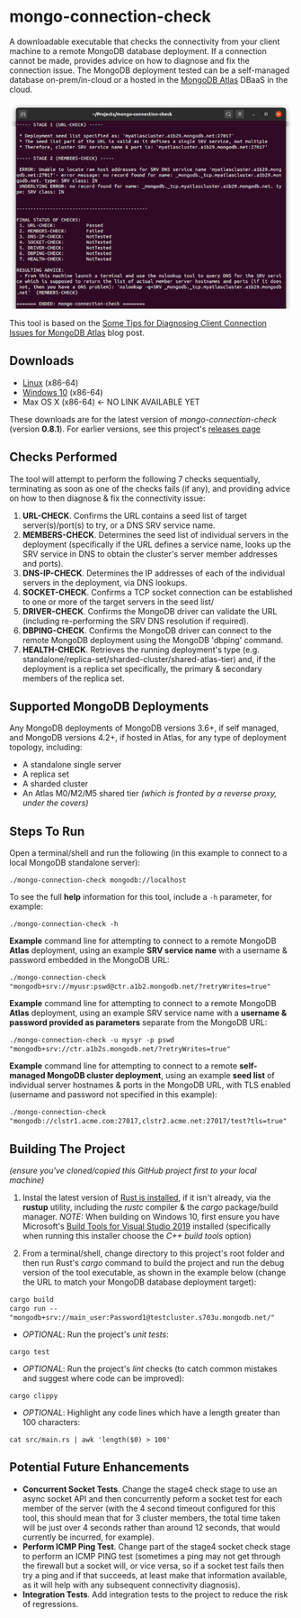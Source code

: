 # mongo-connection-check

A downloadable executable that checks the connectivity from your client machine to a remote MongoDB database deployment. If a connection cannot be made, provides advice on how to diagnose and fix the connection issue. The MongoDB deployment tested can be a self-managed database on-prem/in-cloud or a hosted in the [MongoDB Atlas](https://www.mongodb.com/cloud/atlas) DBaaS in the cloud.

![Screenshot of the mongo-connection-check tool](.tool_pic.png)

This tool is based on the [Some Tips for Diagnosing Client Connection Issues for MongoDB Atlas](http://pauldone.blogspot.com/2019/12/tips-for-atlas-connectivity.html) blog post.

## Downloads

 * [Linux](https://github.com/pkdone/mongo-connection-check/releases/download/0.8.1/mongo-connection-check) (x86-64)
 * [Windows 10](https://github.com/pkdone/mongo-connection-check/releases/download/0.8.1/mongo-connection-check.exe) (x86-64)
 * Max OS X (x86-64) <- NO LINK AVAILABLE YET

These downloads are for the latest version of _mongo-connection-check_ (version __0.8.1__). For earlier versions, see this project's [releases page](https://github.com/pkdone/mongo-connection-check/releases)

## Checks Performed

The tool will attempt to perform the following 7 checks sequentially, terminating as soon as one of the checks fails (if any), and providing advice on how to then diagnose & fix the connectivity issue:
 1. __URL-CHECK__. Confirms the URL contains a seed list of target server(s)/port(s) to try, or a DNS SRV service name.
 2. __MEMBERS-CHECK__. Determines the seed list of individual servers in the deployment (specifically if the URL defines a service name, looks up the SRV service in DNS to obtain the cluster's server member addresses and ports).
 3. __DNS-IP-CHECK__. Determines the IP addresses of each of the individual servers in the deployment, via DNS lookups.
 4. __SOCKET-CHECK__. Confirms a TCP socket connection can be established to one or more of the target servers in the seed list/
 5. __DRIVER-CHECK__. Confirms the MongoDB driver can validate the URL (including re-performing the SRV DNS resolution if required).
 6. __DBPING-CHECK__. Confirms the MongoDB driver can connect to the remote MongoDB deployment using the MongoDB 'dbping' command.
 7. __HEALTH-CHECK__. Retrieves the running deployment's type (e.g. standalone/replica-set/sharded-cluster/shared-atlas-tier) and, if the deployment is a replica set specifically, the primary & secondary members of the replica set.

## Supported MongoDB Deployments

Any MongoDB deployments of MongoDB versions 3.6+, if self managed, and MongoDB versions 4.2+, if hosted in Atlas, for any type of deployment topology, including:
 * A standalone single server
 * A replica set
 * A sharded cluster
 * An Atlas M0/M2/M5 shared tier _(which is fronted by a reverse proxy, under the covers)_
 
## Steps To Run

Open a terminal/shell and run the following (in this example to connect to a local MongoDB standalone server):

```console
./mongo-connection-check mongodb://localhost
```

To see the full __help__ information for this tool, include a `-h` parameter, for example:

```console
./mongo-connection-check -h
```

__Example__ command line for attempting to connect to a remote MongoDB __Atlas__ deployment, using an example __SRV service name__ with a username & password embedded in the MongoDB URL:

```console
./mongo-connection-check "mongodb+srv://myusr:pswd@ctr.a1b2.mongodb.net/?retryWrites=true"
```

__Example__ command line for attempting to connect to a remote MongoDB __Atlas__ deployment, using an example SRV service name with a __username & password provided as parameters__ separate from the MongoDB URL:

```console
./mongo-connection-check -u mysyr -p pswd "mongodb+srv://ctr.a1b2s.mongodb.net/?retryWrites=true"
```

__Example__ command line for attempting to connect to a remote __self-managed MongoDB cluster deployment__, using an example __seed list__ of individual server hostnames & ports in the MongoDB URL, with TLS enabled (username and password not specified in this example):

```console
./mongo-connection-check "mongodb://clstr1.acme.com:27017,clstr2.acme.net:27017/test?tls=true"
```

## Building The Project

_(ensure you've cloned/copied this GitHub project first to your local machine)_

 1. Instal the latest version of [Rust is installed](https://www.rust-lang.org/tools/install), if it isn't already, via the __rustup__ utility, including the _rustc_ compiler & the _cargo_ package/build manager. _NOTE:_ When building on Windows 10, first ensure you have Microsoft's [Build Tools for Visual Studio 2019](https://visualstudio.microsoft.com/thank-you-downloading-visual-studio/?sku=BuildTools&rel=16) installed (specifically when running this installer choose the _C++ build tools_ option)

 2. From a terminal/shell, change directory to this project's root folder and then run Rust's _cargo_ command to build the project and run the debug version of the tool executable, as shown in the example below (change the URL to match your MongoDB database deployment target):
 
```console
cargo build
cargo run -- "mongodb+srv://main_user:Password1@testcluster.s703u.mongodb.net/"
```

 * _OPTIONAL_: Run the project's _unit tests_:
```console
cargo test
```
 
 * _OPTIONAL_: Run the project's _lint_ checks (to catch common mistakes and suggest where code can be improved):
```console
cargo clippy
```

 * _OPTIONAL_: Highlight any code lines which have a length greater than 100 characters:
```console
cat src/main.rs | awk 'length($0) > 100'
```

## Potential Future Enhancements

* __Concurrent Socket Tests__. Change the stage4 check stage to use an async socket API and then concurrently peform a socket test for each member of the server (with the 4 second timeout configured for this tool, this should mean that for 3 cluster members, the total time taken will be just over 4 seconds rather than around 12 seconds, that would currently be incurred, for example).
* __Perform ICMP Ping Test__. Change part of the stage4 socket check stage to perform an ICMP PING test (sometimes a ping may not get through the firewall but a socket will, or vice versa, so if a socket test fails then try a ping and if that succeeds, at least make that information available, as it will help with any subsequent connectivity diagnosis).
* __Integration Tests__. Add integration tests to the project to reduce the risk of regressions.

